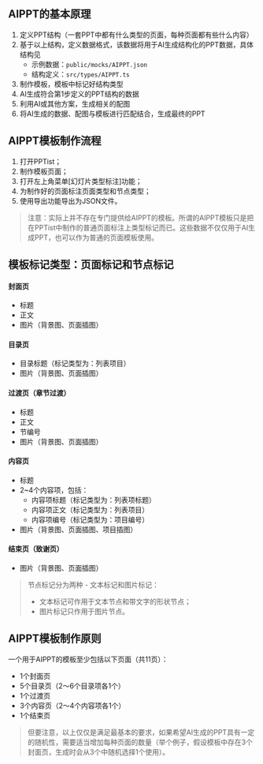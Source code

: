 ## AIPPT的基本原理

1. 定义PPT结构（一套PPT中都有什么类型的页面，每种页面都有些什么内容）
2. 基于以上结构，定义数据格式，该数据将用于AI生成结构化的PPT数据，具体结构见
   - 示例数据：`public/mocks/AIPPT.json`
   - 结构定义：`src/types/AIPPT.ts`
3. 制作模板，模板中标记好结构类型
4. AI生成符合第1步定义的PPT结构的数据
5. 利用AI或其他方案，生成相关的配图
6. 将AI生成的数据、配图与模板进行匹配结合，生成最终的PPT

## AIPPT模板制作流程

1. 打开PPTist；
2. 制作模板页面；
3. 打开左上角菜单[幻灯片类型标注]功能；
4. 为制作好的页面标注页面类型和节点类型；
5. 使用导出功能导出为JSON文件。

> 注意：实际上并不存在专门提供给AIPPT的模板。所谓的AIPPT模板只是把在PPTist中制作的普通页面标注上类型标记而已。这些数据不仅仅用于AI生成PPT，也可以作为普通的页面模板使用。

## 模板标记类型：页面标记和节点标记

#### 封面页

- 标题
- 正文
- 图片（背景图、页面插图）

#### 目录页

- 目录标题（标记类型为：列表项目）
- 图片（背景图、页面插图）

#### 过渡页（章节过渡）

- 标题
- 正文
- 节编号
- 图片（背景图、页面插图）

#### 内容页

- 标题
- 2~4个内容项，包括：
  - 内容项标题（标记类型为：列表项标题）
  - 内容项正文（标记类型为：列表项目）
  - 内容项编号（标记类型为：项目编号）
- 图片（背景图、页面插图、项目插图）

#### 结束页（致谢页）

- 图片（背景图、页面插图）

> 节点标记分为两种 - 文本标记和图片标记：
>
> - 文本标记可作用于文本节点和带文字的形状节点；
> - 图片标记只作用于图片节点。

## AIPPT模板制作原则

一个用于AIPPT的模板至少包括以下页面（共11页）：

- 1个封面页
- 5个目录页（2～6个目录项各1个）
- 1个过渡页
- 3个内容页（2～4个内容项各1个）
- 1个结束页

> 但要注意，以上仅仅是满足最基本的要求，如果希望AI生成的PPT具有一定的随机性，需要适当增加每种页面的数量（举个例子，假设模板中存在3个封面页，生成时会从3个中随机选择1个使用）。
